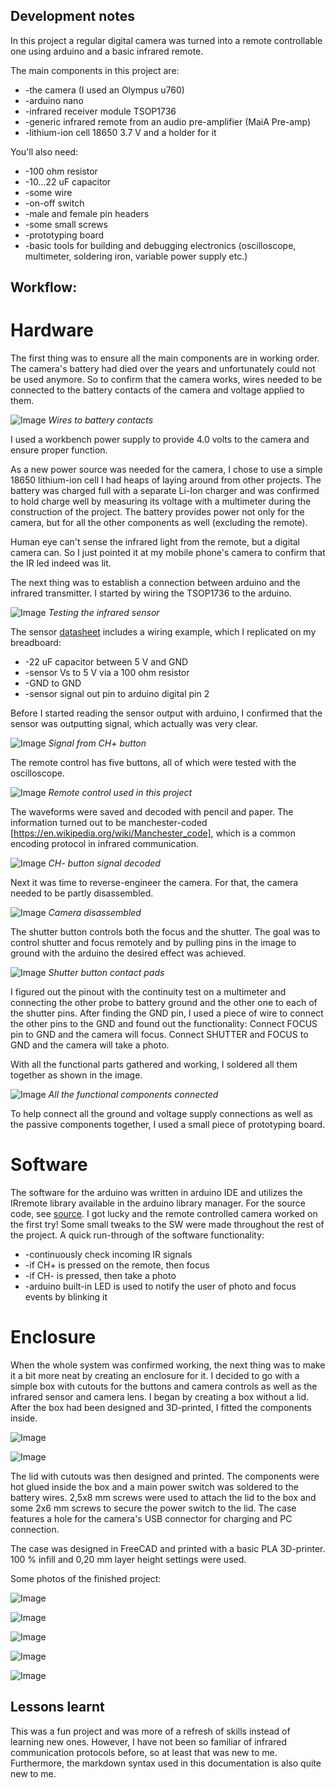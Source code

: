 ## Development notes

In this project a regular digital camera was turned into a remote controllable one using arduino and a basic infrared remote.

The main components in this project are:
* -the camera (I used an Olympus u760)
* -arduino nano
* -infrared receiver module TSOP1736
* -generic infrared remote from an audio pre-amplifier (MaiA Pre-amp)
* -lithium-ion cell 18650 3.7 V and a holder for it

You'll also need:
* -100 ohm resistor
* -10...22 uF capacitor
* -some wire
* -on-off switch
* -male and female pin headers
* -some small screws
* -prototyping board
* -basic tools for building and debugging electronics (oscilloscope, multimeter, soldering iron, variable power supply etc.)


## Workflow:

# Hardware
The first thing was to ensure all the main components are in working order. The camera's battery had died over the years and unfortunately could not be used anymore.
So to confirm that the camera works, wires needed to be connected to the battery contacts of the camera and voltage applied to them.

![Image](images/battery_wires.jpg)
*Wires to battery contacts*

I used a workbench power supply to provide 4.0 volts to the camera and ensure proper function.

As a new power source was needed for the camera, I chose to use a simple 18650 lithium-ion cell I had heaps of laying around from other projects. The battery was charged full with a separate Li-Ion charger and was confirmed to hold charge well by measuring its voltage with a multimeter during the construction of the project.
The battery provides power not only for the camera, but for all the other components as well (excluding the remote).

Human eye can't sense the infrared light from the remote, but a digital camera can. So I just pointed it at my mobile phone's camera to confirm that the IR led indeed was lit.

The next thing was to establish a connection between arduino and the infrared transmitter. I started by wiring the TSOP1736 to the arduino.

![Image](images/sensor_test.jpg)
*Testing the infrared sensor*

The sensor [datasheet](https://www.voti.nl/docs/TSOP17.pdf) includes a wiring example, which I replicated on my breadboard:
* -22 uF capacitor between 5 V and GND 
* -sensor Vs to 5 V via a 100 ohm resistor
* -GND to GND
* -sensor signal out pin to arduino digital pin 2

Before I started reading the sensor output with arduino, I confirmed that the sensor was outputting signal, which actually was very clear.

![Image](images/ch_plus_button.jpg)
*Signal from CH+ button*

The remote control has five buttons, all of which were tested with the oscilloscope.

![Image](images/remote.jpg)
*Remote control used in this project*

The waveforms were saved and decoded with pencil and paper. The information turned out to be manchester-coded [https://en.wikipedia.org/wiki/Manchester_code], which is a common encoding protocol in infrared communication.

![Image](images/ch_minus_button_decoded.jpg)
*CH- button signal decoded*

Next it was time to reverse-engineer the camera. For that, the camera needed to be partly disassembled.

![Image](images/disassembly.jpg)
*Camera disassembled*

The shutter button controls both the focus and the shutter.  The goal was to control shutter and focus remotely and by pulling pins in the image to ground with the arduino the desired effect was achieved.

![Image](images/shutter_contacts.jpg)
*Shutter button contact pads*

I figured out the pinout with the continuity test on a multimeter and connecting the other probe to battery ground and the other one to each of the shutter pins. After finding the GND pin, I used a piece of wire to connect the other pins to the GND and found out the functionality: Connect FOCUS pin to GND and the camera will focus. Connect SHUTTER and FOCUS to GND and the camera will take a photo.

With all the functional parts gathered and working, I soldered all them together as shown in the image.

![Image](images/assembled_functional.jpg)
*All the functional components connected*

To help connect all the ground and voltage supply connections as well as the passive components together, I used a small piece of prototyping board. 

# Software
The software for the arduino was written in arduino IDE and utilizes the IRremote library available in the arduino library manager. For the source code, see [source](src/main_prog2/main_program.ino).
I got lucky and the remote controlled camera worked on the first try! Some small tweaks to the SW were made throughout the rest of the project.
A quick run-through of the software functionality:
* -continuously check incoming IR signals
* -if CH+ is pressed on the remote, then focus
* -if CH- is pressed, then take a photo
* -arduino built-in LED is used to notify the user of photo and focus events by blinking it

# Enclosure
When the whole system was confirmed working, the next thing was to make it a bit more neat by creating an enclosure for it. I decided to go with a simple box with cutouts for the buttons and camera controls as well as the infrared sensor and camera lens. I began by creating a box without a lid. After the box had been designed and 3D-printed, I fitted the components inside.

![Image](images/case_front.jpg)

![Image](images/case_behind.jpg)

The lid with cutouts was then designed and printed. The components were hot glued inside the box and a main power switch was soldered to the battery wires. 2,5x8 mm screws were used to attach the lid to the box and some 2x6 mm screws to secure the power switch to the lid. The case features a hole for the camera's USB connector for charging and PC connection.

The case was designed in FreeCAD and printed with a basic PLA 3D-printer. 100 % infill and 0,20 mm layer height settings were used.

Some photos of the finished project:

![Image](images/final_front.jpg)

![Image](images/final_front_right.jpg)

![Image](images/final_front_left.jpg)

![Image](images/final_back.jpg)

![Image](images/final_side.jpg)


## Lessons learnt

This was a fun project and was more of a refresh of skills instead of learning new ones. However, I have not been so familiar of infrared communication protocols before, so at least that was new to me. Furthermore, the markdown syntax used in this documentation is also quite new to me.


